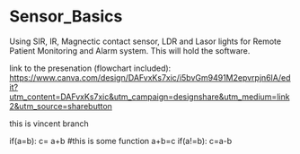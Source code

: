 # Sensor_Basics
Using SIR, IR, Magnectic contact sensor, LDR and Lasor lights for Remote Patient Monitoring and Alarm system. This will hold the software. 

link to the presenation (flowchart included): https://www.canva.com/design/DAFvxKs7xic/i5bvGm9491M2epvrpjn6lA/edit?utm_content=DAFvxKs7xic&utm_campaign=designshare&utm_medium=link2&utm_source=sharebutton

this is vincent branch


if(a=b):
    c= a+b
    #this is some function 
    a+b=c
if(a!=b):
    c=a-b